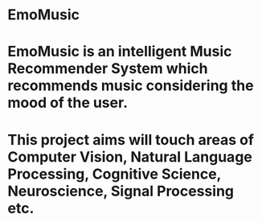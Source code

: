 # EmoMusic

# EmoMusic is an intelligent Music Recommender System which recommends music considering the mood of the user.
# This project aims will touch areas of Computer Vision, Natural Language Processing, Cognitive Science, Neuroscience, Signal Processing etc.
